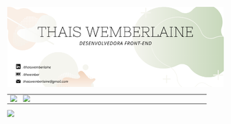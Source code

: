 ![capa github](https://github.com/ThWember/ThWember/blob/main/Github-cover.png) 


<center>
  <table>
    <tr>
        <td><img align="left" src="https://github-readme-stats.vercel.app/api/top-langs/?username=ThWember&layout=compact&theme=default"/></td>
        <td><img width="420px" align="left" src="https://github-readme-stats.vercel.app/api?username=ThWember&hide=stars&count_private=true&show_icons=true?&theme=default"/></td>
    </tr>   
  </table>
</center>  

![](https://komarev.com/ghpvc/?username=ThWember&color=blue&style=flat)
